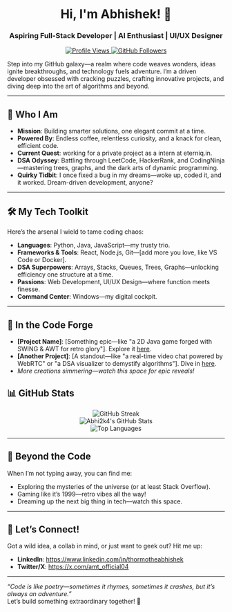 
<h1 align="center">Hi, I'm Abhishek! 🚀</h1>
<h3 align="center">Aspiring Full-Stack Developer | AI Enthusiast | UI/UX Designer</h3>

<p align="center">
  <a href="https://github.com/abhi2k4">
    <img src="https://komarev.com/ghpvc/?username=abhi2k4&label=Profile%20Views&color=blue&style=flat" alt="Profile Views">
  </a>
  <a href="https://github.com/abhi2k4?tab=followers">
    <img src="https://img.shields.io/github/followers/abhi2k4?label=Followers&style=social" alt="GitHub Followers">
  </a>
</p>

Step into my GitHub galaxy—a realm where code weaves wonders, ideas ignite breakthroughs, and technology fuels adventure. I’m a driven developer obsessed with cracking puzzles, crafting innovative projects, and diving deep into the art of algorithms and beyond.

---

## 🚀 Who I Am  
- **Mission**: Building smarter solutions, one elegant commit at a time.  
- **Powered By**: Endless coffee, relentless curiosity, and a knack for clean, efficient code.  
- **Current Quest**: working for a private project as a intern at eterniq.in.  
- **DSA Odyssey**: Battling through LeetCode, HackerRank, and CodingNinja—mastering trees, graphs, and the dark arts of dynamic programming.  
- **Quirky Tidbit**: I once fixed a bug in my dreams—woke up, coded it, and it worked. Dream-driven development, anyone?  

---

## 🛠️ My Tech Toolkit  
Here’s the arsenal I wield to tame coding chaos:  
- **Languages**: Python, Java, JavaScript—my trusty trio.  
- **Frameworks & Tools**: React, Node.js, Git—[add more you love, like VS Code or Docker].  
- **DSA Superpowers**: Arrays, Stacks, Queues, Trees, Graphs—unlocking efficiency one structure at a time.  
- **Passions**: Web Development, UI/UX Design—where function meets finesse.  
- **Command Center**: Windows—my digital cockpit.  

---

## 🌟 In the Code Forge  
- **[Project Name]**: [Something epic—like "a 2D Java game forged with SWING & AWT for retro glory"]. Explore it [here](link-to-repo).  
- **[Another Project]**: [A standout—like "a real-time video chat powered by WebRTC" or "a DSA visualizer to demystify algorithms"]. Dive in [here](link-to-repo).  
- *More creations simmering—watch this space for epic reveals!*  
## 📊 GitHub Stats

<div align="center">
  <img src="https://streak-stats.demolab.com?user=abhi2k4&theme=dark&border_radius=10" alt="GitHub Streak" />
</div>

<div align="center">
  <img src="https://github-readme-stats.vercel.app/api?username=abhi2k4&show_icons=true&theme=dark" alt="Abhi2k4's GitHub Stats" />
</div>

<div align="center">
  <img src="https://github-readme-stats.vercel.app/api/top-langs/?username=abhi2k4&layout=compact&theme=dark" alt="Top Languages" />
</div>

---

## 🌌 Beyond the Code  
When I’m not typing away, you can find me:  
- Exploring the mysteries of the universe (or at least Stack Overflow).  
- Gaming like it’s 1999—retro vibes all the way!  
- Dreaming up the next big thing in tech—watch this space.  

---

## 📡 Let’s Connect!  
Got a wild idea, a collab in mind, or just want to geek out? Hit me up:
- **LinkedIn**: https://www.linkedin.com/in/thormotheabhishek 
- **Twitter/X**: https://x.com/amt_official04 

---

*“Code is like poetry—sometimes it rhymes, sometimes it crashes, but it’s always an adventure.”*  
Let’s build something extraordinary together! 🚀  
